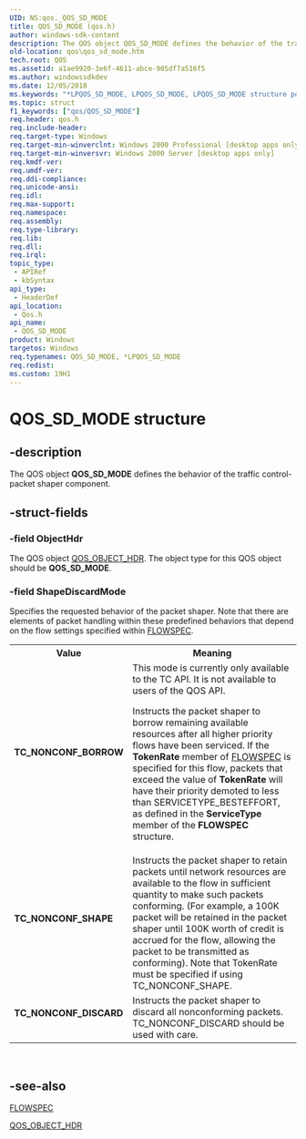 ```yaml
---
UID: NS:qos._QOS_SD_MODE
title: QOS_SD_MODE (qos.h)
author: windows-sdk-content
description: The QOS object QOS_SD_MODE defines the behavior of the traffic control-packet shaper component.
old-location: qos\qos_sd_mode.htm
tech.root: QOS
ms.assetid: a1ae9920-3e6f-4611-abce-905df7a516f5
ms.author: windowssdkdev
ms.date: 12/05/2018
ms.keywords: "*LPQOS_SD_MODE, LPQOS_SD_MODE, LPQOS_SD_MODE structure pointer [QOS], QOS_SD_MODE, QOS_SD_MODE structure [QOS], TC_NONCONF_BORROW, TC_NONCONF_DISCARD, TC_NONCONF_SHAPE, _gqos_qos_sd_mode, qos.qos_sd_mode, qos/LPQOS_SD_MODE, qos/QOS_SD_MODE"
ms.topic: struct
f1_keywords: ["qos/QOS_SD_MODE"]
req.header: qos.h
req.include-header: 
req.target-type: Windows
req.target-min-winverclnt: Windows 2000 Professional [desktop apps only]
req.target-min-winversvr: Windows 2000 Server [desktop apps only]
req.kmdf-ver: 
req.umdf-ver: 
req.ddi-compliance: 
req.unicode-ansi: 
req.idl: 
req.max-support: 
req.namespace: 
req.assembly: 
req.type-library: 
req.lib: 
req.dll: 
req.irql: 
topic_type:
 - APIRef
 - kbSyntax
api_type:
 - HeaderDef
api_location:
 - Qos.h
api_name:
 - QOS_SD_MODE
product: Windows
targetos: Windows
req.typenames: QOS_SD_MODE, *LPQOS_SD_MODE
req.redist: 
ms.custom: 19H1
---
```


# QOS_SD_MODE structure


## -description


The QOS object 
<b>QOS_SD_MODE</b> defines the behavior of the traffic control-packet shaper component.


## -struct-fields




### -field ObjectHdr

The QOS object 
<a href="https://docs.microsoft.com/previous-versions/windows/desktop/api/qos/ns-qos-qos_object_hdr">QOS_OBJECT_HDR</a>. The object type for this QOS object should be 
<b>QOS_SD_MODE</b>.


### -field ShapeDiscardMode

Specifies the requested behavior of the packet shaper. Note that there are elements of packet handling within these predefined behaviors that depend on the flow settings specified within 
<a href="https://docs.microsoft.com/previous-versions/windows/desktop/api/qos/ns-qos-_flowspec">FLOWSPEC</a>. 



<table>
<tr>
<th>Value</th>
<th>Meaning</th>
</tr>
<tr>
<td width="40%"><a id="TC_NONCONF_BORROW"></a><a id="tc_nonconf_borrow"></a><dl>
<dt><b>TC_NONCONF_BORROW</b></dt>
</dl>
</td>
<td width="60%">
This mode is currently only available to the TC API. It is not available to users of the QOS API. 




Instructs the packet shaper to borrow remaining available resources after all higher priority flows have been serviced. If the <b>TokenRate</b> member of 
<a href="https://docs.microsoft.com/previous-versions/windows/desktop/api/qos/ns-qos-_flowspec">FLOWSPEC</a> is specified for this flow, packets that exceed the value of <b>TokenRate</b> will have their priority demoted to less than SERVICETYPE_BESTEFFORT, as defined in the <b>ServiceType</b> member of the 
<b>FLOWSPEC</b> structure.

</td>
</tr>
<tr>
<td width="40%"><a id="TC_NONCONF_SHAPE"></a><a id="tc_nonconf_shape"></a><dl>
<dt><b>TC_NONCONF_SHAPE</b></dt>
</dl>
</td>
<td width="60%">
Instructs the packet shaper to retain packets until network resources are available to the flow in sufficient quantity to make such packets conforming. (For example, a 100K packet will be retained in the packet shaper until 100K worth of credit is accrued for the flow, allowing the packet to be transmitted as conforming). Note that TokenRate must be specified if using TC_NONCONF_SHAPE.

</td>
</tr>
<tr>
<td width="40%"><a id="TC_NONCONF_DISCARD"></a><a id="tc_nonconf_discard"></a><dl>
<dt><b>TC_NONCONF_DISCARD</b></dt>
</dl>
</td>
<td width="60%">
Instructs the packet shaper to discard all nonconforming packets. TC_NONCONF_DISCARD should be used with care.

</td>
</tr>
</table>
 


## -see-also




<a href="https://docs.microsoft.com/previous-versions/windows/desktop/api/qos/ns-qos-_flowspec">FLOWSPEC</a>



<a href="https://docs.microsoft.com/previous-versions/windows/desktop/api/qos/ns-qos-qos_object_hdr">QOS_OBJECT_HDR</a>
 

 

